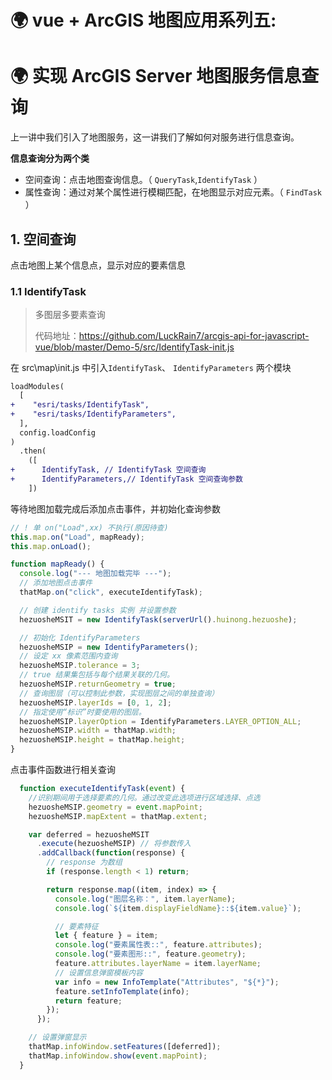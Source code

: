 # 🌍 vue + ArcGIS 地图应用系列五:

# 🌍 实现 ArcGIS Server 地图服务信息查询

上一讲中我们引入了地图服务，这一讲我们了解如何对服务进行信息查询。

**信息查询分为两个类**

- 空间查询：点击地图查询信息。（ `QueryTask`,`IdentifyTask`  ）
- 属性查询：通过对某个属性进行模糊匹配，在地图显示对应元素。（ `FindTask `）

## 1.  空间查询

点击地图上某个信息点，显示对应的要素信息

### 1.1  IdentifyTask

> 多图层多要素查询
>
> 代码地址：<a href="https://github.com/LuckRain7/arcgis-api-for-javascript-vue/blob/master/Demo-5/src/IdentifyTask-init.js"  target="_blank" >https://github.com/LuckRain7/arcgis-api-for-javascript-vue/blob/master/Demo-5/src/IdentifyTask-init.js<a>
>
> 

在 src\map\init.js 中引入`IdentifyTask`、 `IdentifyParameters` 两个模块

```diff
loadModules(
  [
+    "esri/tasks/IdentifyTask",
+    "esri/tasks/IdentifyParameters",
  ],
  config.loadConfig
)
  .then(
    ([
+      IdentifyTask, // IdentifyTask 空间查询
+      IdentifyParameters,// IdentifyTask 空间查询参数
    ])
```

等待地图加载完成后添加点击事件，并初始化查询参数

```javascript
// ! 单 on("Load",xx) 不执行(原因待查)
this.map.on("Load", mapReady);
this.map.onLoad();

function mapReady() {
  console.log("--- 地图加载完毕 ---");
  // 添加地图点击事件
  thatMap.on("click", executeIdentifyTask);

  // 创建 identify tasks 实例 并设置参数
  hezuosheMSIT = new IdentifyTask(serverUrl().huinong.hezuoshe);

  // 初始化 IdentifyParameters
  hezuosheMSIP = new IdentifyParameters();
  // 设定 xx 像素范围内查询
  hezuosheMSIP.tolerance = 3;
  // true 结果集包括与每个结果关联的几何。
  hezuosheMSIP.returnGeometry = true;
  // 查询图层（可以控制此参数，实现图层之间的单独查询）
  hezuosheMSIP.layerIds = [0, 1, 2];
  // 指定使用“标识”时要使用的图层。
  hezuosheMSIP.layerOption = IdentifyParameters.LAYER_OPTION_ALL;
  hezuosheMSIP.width = thatMap.width;
  hezuosheMSIP.height = thatMap.height;
}
```

点击事件函数进行相关查询

```javascript
  function executeIdentifyTask(event) {
    //识别期间用于选择要素的几何。通过改变此选项进行区域选择、点选
    hezuosheMSIP.geometry = event.mapPoint;
    hezuosheMSIP.mapExtent = thatMap.extent;

    var deferred = hezuosheMSIT
      .execute(hezuosheMSIP) // 将参数传入
      .addCallback(function(response) {
        // response 为数组
        if (response.length < 1) return;

        return response.map((item, index) => {
          console.log("图层名称：", item.layerName);
          console.log(`${item.displayFieldName}::${item.value}`);

          // 要素特征
          let { feature } = item;
          console.log("要素属性表::", feature.attributes);
          console.log("要素图形::", feature.geometry);
          feature.attributes.layerName = item.layerName;
          // 设置信息弹窗模板内容
          var info = new InfoTemplate("Attributes", "${*}");
          feature.setInfoTemplate(info);
          return feature;
        });
      });

    // 设置弹窗显示
    thatMap.infoWindow.setFeatures([deferred]);
    thatMap.infoWindow.show(event.mapPoint);
  }
```

